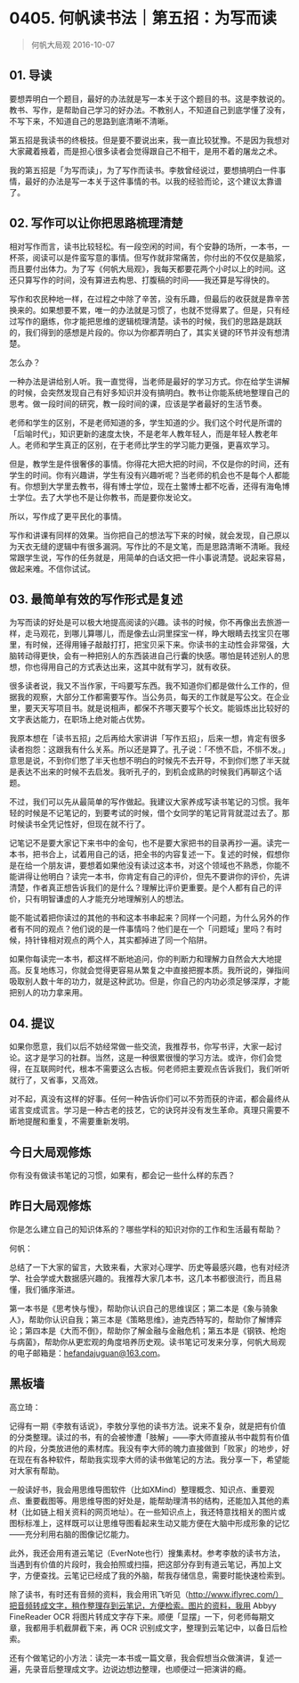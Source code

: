 # 0405. 何帆读书法｜第五招：为写而读
> 何帆大局观
2016-10-07

## 01. 导读

要想弄明白一个题目，最好的办法就是写一本关于这个题目的书。这是李敖说的。教书、写作，是帮助自己学习的好办法。不教别人，不知道自己到底学懂了没有，不写下来，不知道自己的思路到底清晰不清晰。

第五招是我读书的终极技。但是要不要说出来，我一直比较犹豫。不是因为我想对大家藏着掖着，而是担心很多读者会觉得跟自己不相干，是用不着的屠龙之术。

我的第五招是「为写而读」，为了写作而读书。李敖曾经说过，要想搞明白一件事情，最好的办法是写一本关于这件事情的书。以我的经验而论，这个建议太靠谱了。

## 02. 写作可以让你把思路梳理清楚

相对写作而言，读书比较轻松。有一段空闲的时间，有个安静的场所，一本书，一杯茶，阅读可以是件蛮写意的事情。但写作就非常痛苦，你付出的不仅仅是脑浆，而且要付出体力。为了写《何帆大局观》，我每天都要花两个小时以上的时间。这还只算写作的时间，没有算进去构思、打腹稿的时间——我还算是写得快的。

写作和农民种地一样，在过程之中除了辛苦，没有乐趣，但最后的收获就是靠辛苦换来的。如果想要不累，唯一的办法就是习惯了，也就不觉得累了。但是，只有经过写作的磨练，你才能把思维的逻辑梳理清楚。读书的时候，我们的思路是跳跃的，我们得到的感想是片段的。你以为你都弄明白了，其实关键的环节并没有想清楚。

怎么办？

一种办法是讲给别人听。我一直觉得，当老师是最好的学习方式。你在给学生讲解的时候，会突然发现自己有好多知识并没有搞明白。教书让你能系统地整理自己的思考。做一段时间的研究，教一段时间的课，应该是学者最好的生活节奏。

老师和学生的区别，不是老师知道的多，学生知道的少。我们这个时代是所谓的「后喻时代」，知识更新的速度太快，不是老年人教年轻人，而是年轻人教老年人。老师和学生真正的区别，在于老师比学生的学习能力更强，更喜欢学习。

但是，教学生是件很奢侈的事情。你得花大把大把的时间，不仅是你的时间，还有学生的时间。你有兴趣讲，学生有没有兴趣听呢？当老师的机会也不是每个人都能有。你想到大学里去教书，得有博士学位，现在土鳖博士都不吃香，还得有海龟博士学位。去了大学也不是让你教书，而是要你发论文。

所以，写作成了更平民化的事情。

写作和讲课有同样的效果。当你把自己的想法写下来的时候，就会发现，自己原以为天衣无缝的逻辑中有很多漏洞。写作比的不是文笔，而是思路清晰不清晰。我经常跟学生说，写作的任务就是，用简单的白话文把一件小事说清楚。说起来容易，做起来难。不信你试试。

## 03. 最简单有效的写作形式是复述

为写而读的好处是可以极大地提高阅读的兴趣。读书的时候，你不再像出去旅游一样，走马观花，到哪儿算哪儿，而是像去山洞里探宝一样，睁大眼睛去找宝贝在哪里，有时候，还得用锤子敲敲打打，把宝贝采下来。你读书的主动性会非常强，大脑转动得更快，会有一种把别人的东西装进自己行囊的快感。哪怕是转述别人的思想，你也得用自己的方式表达出来，这其中就有学习，就有收获。

很多读者说，我又不当作家，干吗要写东西。我不知道你们都是做什么工作的，但据我的观察，大部分工作都需要写作。当公务员，每天的工作就是写公文。在企业里，要天天写项目书。就是说相声，都保不齐哪天要写个长文。能锻炼出比较好的文字表达能力，在职场上绝对能占优势。

我原本想在「读书五招」之后再给大家讲讲「写作五招」，后来一想，肯定有很多读者抱怨：这跟我有什么关系。所以还是算了。孔子说：「不愤不启，不悱不发。」意思是说，不到你们憋了半天也想不明白的时候先不去开导，不到你们憋了半天就是表达不出来的时候不去启发。我听孔子的，到机会成熟的时候我们再聊这个话题。

不过，我们可以先从最简单的写作做起。我建议大家养成写读书笔记的习惯。我年轻的时候是不记笔记的，到要考试的时候，借个女同学的笔记背背就混过去了。那时候读书全凭记性好，但现在就不行了。

记笔记不是要大家记下来书中的金句，也不是要大家把书的目录再抄一遍。读完一本书，把书合上，试着用自己的话，把全书的内容复述一下。复述的时候，假想你是在给一个朋友讲，要想着如果他没有读过这本书，对这个领域也不熟悉，你能不能讲得让他明白？读完一本书，你肯定有自己的评价，但先不要讲你的评价，先讲清楚，作者真正想告诉我们的是什么？理解比评价更重要。是个人都有自己的评价，只有明智谦虚的人才能充分地理解别人的想法。

能不能试着把你读过的其他的书和这本书串起来？同样一个问题，为什么另外的作者有不同的观点？他们说的是一件事情吗？他们是在一个「问题域」里吗？有时候，持针锋相对观点的两个人，其实都掉进了同一个陷阱。

如果你每读完一本书，都这样不断地追问，你的判断力和理解力自然会大大地提高。反复地练习，你就会觉得更容易从繁复之中直接把握本质。我所说的，弹指间吸取别人数十年的功力，就是这种武功。但是，你自己的内功必须足够深厚，才能把别人的功力拿来用。

## 04. 提议

如果你愿意，我们以后不妨经常做一些交流，我推荐书，你写书评，大家一起讨论。这才是学习的社群。当然，这是一种很累很慢的学习方法。或许，你们会觉得，在互联网时代，根本不需要这么古板。何老师把主要观点告诉我们，我们听听就行了，又省事，又高效。

对不起，真没有这样的好事。任何一种告诉你们可以不劳而获的许诺，都会最终从诺言变成谎言。学习是一种古老的技艺，它的诀窍并没有发生革命。真理只需要不断地提醒和重复，不需要重新发明。

## 今日大局观修炼

你有没有做读书笔记的习惯，如果有，都会记一些什么样的东西？

## 昨日大局观修炼

你是怎么建立自己的知识体系的？哪些学科的知识对你的工作和生活最有帮助？

何帆：

总结了一下大家的留言，大致来看，大家对心理学、历史等最感兴趣，也有对经济学、社会学或大数据感兴趣的。我推荐大家几本书，这几本书都很流行，而且易懂，我们循序渐进。

第一本书是《思考快与慢》，帮助你认识自己的思维误区；第二本是《象与骑象人》，帮助你认识自我；第三本是《策略思维》，迪克西特写的，帮助你了解博弈论；第四本是《大而不倒》，帮助你了解金融与金融危机；第五本是《钢铁、枪炮与病菌》，帮助你从更宏观的角度培养历史观。读书笔记可发来分享，何帆大局观的电子邮箱是：hefandajuguan@163.com。

## 黑板墙

高立琦：

记得有一期《李敖有话说》，李敖分享他的读书方法。说来不复杂，就是把有价值的分类整理。读过的书，有的会被惨遭「肢解」——李大师直接从书中裁剪有价值的片段，分类放进他的素材库。我没有李大师的魄力直接做到「败家」的地步，好在现在有各种软件，帮助我实现李大师的读书做笔记的方法。我分享一下，希望能对大家有帮助。

一般读好书，我会用思维导图软件（比如XMind）整理概念、知识点、重要观点、重要截图等。用思维导图的好处是，能帮助理清书的结构，还能加入其他的素材（比如链上相关资料的网页地址）。在一些知识点上，我还特意找相关的图片或图标标准上，这样既可以让思维导图看起来生动又能方便在大脑中形成形象的记忆——充分利用右脑的图像记忆能力。

此外，我还会用有道云笔记（EverNote也行）搜集素材。参考李敖的读书方法，当遇到有价值的片段时，我会拍照或扫描，把这部分存到有道云笔记，再加上文字，方便查找。云笔记已经成了我的外脑，帮我存储信息，需要时能快速检索到。

除了读书，有时还有音频的资料，我会用讯飞听见（http://www.iflyrec.com/）把音频转成文字，稍作整理存到云笔记，方便检索。图片的资料，我用 Abbyy FineReader OCR 将图片转成文字存下来。顺便「显摆」一下，何老师每期文章，我都用手机截屏截下来，再 OCR 识别成文字，整理到云笔记中，以备日后检索。

还有个做笔记的小方法：读完一本书或一篇文章，我会假想当众做演讲，复述一遍，先录音后整理成文字。边说边想边整理，也顺便过一把演讲的瘾。

